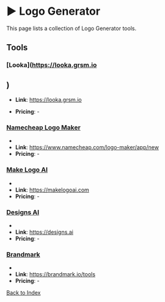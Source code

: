 # ▶️ Logo Generator

This page lists a collection of Logo Generator tools.

## Tools

### [Looka](https://looka.grsm.io
)
-
- **Link**: https://looka.grsm.io

- **Pricing**: -

### [Namecheap Logo Maker](https://www.namecheap.com/logo-maker/app/new)
-
- **Link**: https://www.namecheap.com/logo-maker/app/new
- **Pricing**: -

### [Make Logo AI](https://makelogoai.com)
-
- **Link**: https://makelogoai.com
- **Pricing**: -

### [Designs AI](https://designs.ai)
-
- **Link**: https://designs.ai
- **Pricing**: -

### [Brandmark](https://brandmark.io/tools)
-
- **Link**: https://brandmark.io/tools
- **Pricing**: -


[Back to Index](../README.MD)
